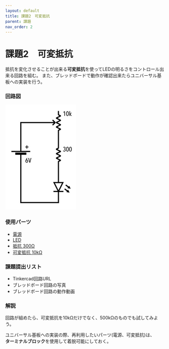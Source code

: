 ```yaml
---
layout: default
title: 課題2　可変抵抗
parent: 課題
nav_order: 2
---
```


# 課題2　可変抵抗
抵抗を変化させることが出来る**可変抵抗**を使ってLEDの明るさをコントロール出来る回路を組む。
また、ブレッドボードで動作が確認出来たらユニバーサル基板への実装を行う。

### 回路図
<img src="../images/schematic/02_potentiometer.jpg" alt="" class="inline" />

### 使用パーツ
- [電源](../components/01--battery.md)
- [LED](../components/02--led.md)
- [抵抗 300Ω](../components/03--resistor.md)
- [可変抵抗 10kΩ](../components/05--potentiometer.md)

### 課題提出リスト
- Tinkercad回路URL
- ブレッドボード回路の写真
- ブレッドボード回路の動作動画

### 解説
回路が組めたら、可変抵抗を10kΩだけでなく、500kΩのものでも試してみよう。


ユニバーサル基板への実装の際、再利用したいパーツ(電源、可変抵抗)は、<br>
**ターミナルブロック**を使用して着脱可能にしておく。
